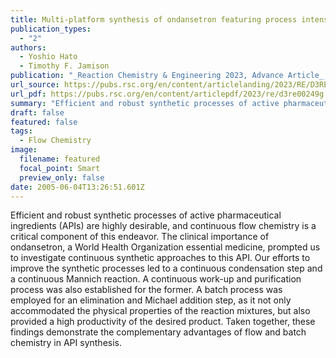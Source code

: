 ```yaml
---
title: Multi-platform synthesis of ondansetron featuring process intensification in flow
publication_types:
  - "2"
authors:
  - Yoshio Hato
  - Timothy F. Jamison
publication: "_Reaction Chemistry & Engineering 2023, Advance Article_, DOI: 10.1039/D3RE00249G"
url_source: https://pubs.rsc.org/en/content/articlelanding/2023/RE/D3RE00249G
url_pdf: https://pubs.rsc.org/en/content/articlepdf/2023/re/d3re00249g
summary: "Efficient and robust synthetic processes of active pharmaceutical ingredients (APIs) are highly desirable, and continuous flow chemistry is a critical component of this endeavor. The clinical importance of ondansetron, a World Health Organization essential medicine, prompted us to investigate continuous synthetic approaches to this API. Our efforts to improve the synthetic processes led to a continuous condensation step and a continuous Mannich reaction. A continuous work-up and purification process was also established for the former. A batch process was employed for an elimination and Michael addition step, as it not only accommodated the physical properties of the reaction mixtures, but also provided a high productivity of the desired product. Taken together, these findings demonstrate the complementary advantages of flow and batch chemistry in API synthesis."
draft: false
featured: false
tags:
  - Flow Chemistry
image:
  filename: featured
  focal_point: Smart
  preview_only: false
date: 2005-06-04T13:26:51.601Z
---
```

Efficient and robust synthetic processes of active pharmaceutical ingredients (APIs) are highly desirable, and continuous flow chemistry is a critical component of this endeavor. The clinical importance of ondansetron, a World Health Organization essential medicine, prompted us to investigate continuous synthetic approaches to this API. Our efforts to improve the synthetic processes led to a continuous condensation step and a continuous Mannich reaction. A continuous work-up and purification process was also established for the former. A batch process was employed for an elimination and Michael addition step, as it not only accommodated the physical properties of the reaction mixtures, but also provided a high productivity of the desired product. Taken together, these findings demonstrate the complementary advantages of flow and batch chemistry in API synthesis.
